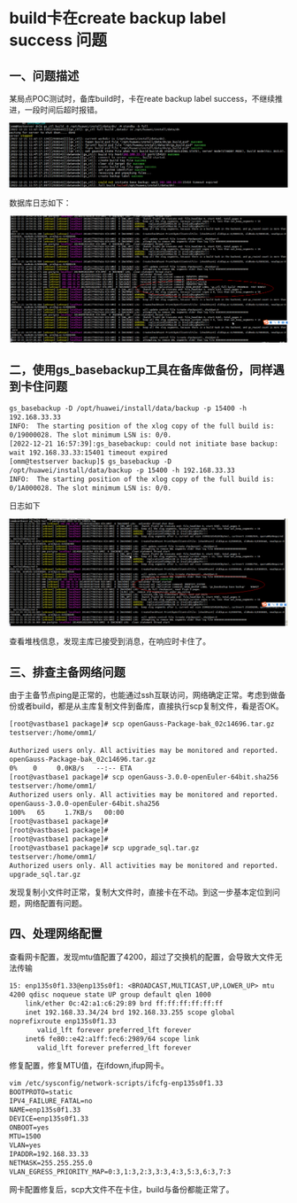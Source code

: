 # build卡在create backup label success 问题

## 一、问题描述

某局点POC测试时，备库build时，卡在reate backup label success，不继续推进，一段时间后超时报错。

![img](./img/2.png) 

数据库日志如下：

![img](./img/3.png) 

## 二，使用gs_basebackup工具在备库做备份，同样遇到卡住问题

```
gs_basebackup -D /opt/huawei/install/data/backup -p 15400 -h 192.168.33.33
INFO:  The starting position of the xlog copy of the full build is: 0/19000028. The slot minimum LSN is: 0/0.
[2022-12-21 16:57:39]:gs_basebackup: could not initiate base backup: wait 192.168.33.33:15401 timeout expired
[omm@testserver backup]$ gs_basebackup -D /opt/huawei/install/data/backup -p 15400 -h 192.168.33.33
INFO:  The starting position of the xlog copy of the full build is: 0/1A000028. The slot minimum LSN is: 0/0.
```

日志如下

![img](./img/5.png) 

查看堆栈信息，发现主库已接受到消息，在响应时卡住了。

## 三、排查主备网络问题

由于主备节点ping是正常的，也能通过ssh互联访问，网络确定正常。考虑到做备份或者build，都是从主库复制文件到备库，直接执行scp复制文件，看是否OK。

```
[root@vastbase1 package]# scp openGauss-Package-bak_02c14696.tar.gz testserver:/home/omm1/

Authorized users only. All activities may be monitored and reported.
openGauss-Package-bak_02c14696.tar.gz                                                                                            0%    0     0.0KB/s   --:-- ETA
[root@vastbase1 package]# scp openGauss-3.0.0-openEuler-64bit.sha256 testserver:/home/omm1/
Authorized users only. All activities may be monitored and reported.
openGauss-3.0.0-openEuler-64bit.sha256                                                                                         100%   65     1.7KB/s   00:00    
[root@vastbase1 package]# 
[root@vastbase1 package]# 
[root@vastbase1 package]# 
[root@vastbase1 package]# scp upgrade_sql.tar.gz testserver:/home/omm1/
Authorized users only. All activities may be monitored and reported.
upgrade_sql.tar.gz
```

发现复制小文件时正常，复制大文件时，直接卡在不动。到这一步基本定位到问题，网络配置有问题。

## 四、处理网络配置

查看网卡配置，发现mtu值配置了4200，超过了交换机的配置，会导致大文件无法传输

```
15: enp135s0f1.33@enp135s0f1: <BROADCAST,MULTICAST,UP,LOWER_UP> mtu 4200 qdisc noqueue state UP group default qlen 1000
    link/ether 0c:42:a1:c6:29:89 brd ff:ff:ff:ff:ff:ff
    inet 192.168.33.34/24 brd 192.168.33.255 scope global noprefixroute enp135s0f1.33
       valid_lft forever preferred_lft forever
    inet6 fe80::e42:a1ff:fec6:2989/64 scope link 
       valid_lft forever preferred_lft forever

```

修复配置，修复MTU值，在ifdown,ifup网卡。

```
vim /etc/sysconfig/network-scripts/ifcfg-enp135s0f1.33
BOOTPROTO=static
IPV4_FAILURE_FATAL=no
NAME=enp135s0f1.33
DEVICE=enp135s0f1.33
ONBOOT=yes
MTU=1500
VLAN=yes
IPADDR=192.168.33.33
NETMASK=255.255.255.0
VLAN_EGRESS_PRIORITY_MAP=0:3,1:3,2:3,3:3,4:3,5:3,6:3,7:3

```

网卡配置修复后，scp大文件不在卡住，build与备份都能正常了。